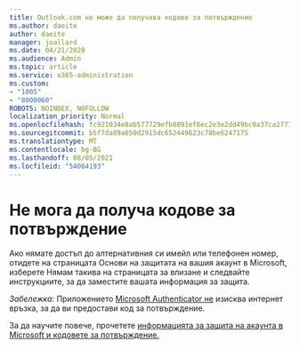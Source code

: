 ```yaml
---
title: Outlook.com не може да получава кодове за потвърждение
ms.author: daeite
author: daeite
manager: joallard
ms.date: 04/21/2020
ms.audience: Admin
ms.topic: article
ms.service: o365-administration
ms.custom:
- "1005"
- "8000060"
ROBOTS: NOINDEX, NOFOLLOW
localization_priority: Normal
ms.openlocfilehash: fc921034e8ab577729efb8091ef6ec2e3e2dd49bc0a37ca27771b68756260c32
ms.sourcegitcommit: b5f7da89a650d2915dc652449623c78be6247175
ms.translationtype: MT
ms.contentlocale: bg-BG
ms.lasthandoff: 08/05/2021
ms.locfileid: "54064193"
---
```

# <a name="cant-get-verification-codes"></a>Не мога да получа кодове за потвърждение

Ако нямате достъп до алтернативния си имейл или телефонен [](https://account.microsoft.com/security) номер, отидете  на страницата Основи на защитата на вашия акаунт в Microsoft, изберете Нямам такива на страницата за влизане и следвайте инструкциите, за да заместите вашата информация за защита.

*Забележка:* Приложението [Microsoft Authenticator не](https://go.microsoft.com/fwlink/?linkid=2016117) изисква интернет връзка, за да ви предостави код за потвърждение.

За да научите повече, прочетете [информацията за защита на акаунта в Microsoft и кодовете за потвърждение.](https://support.microsoft.com/help/12428/)